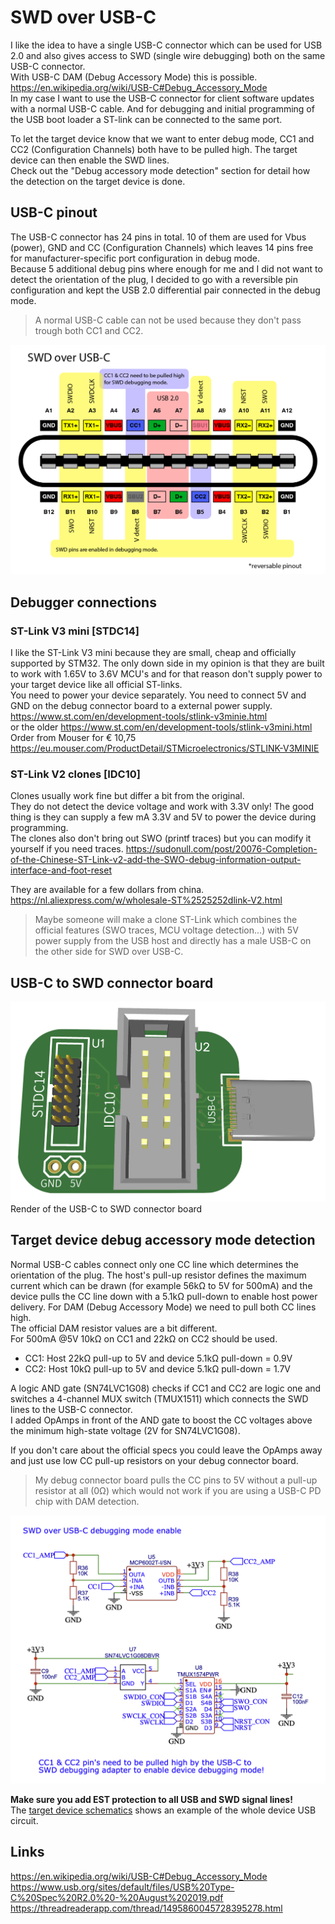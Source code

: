 # SWD over USB-C
 I like the idea to have a single USB-C connector which can be used for USB 2.0 and also gives access to SWD (single wire debugging) both on the same USB-C connector.  
 With USB-C DAM (Debug Accessory Mode) this is possible.  
 https://en.wikipedia.org/wiki/USB-C#Debug_Accessory_Mode  
 In my case I want to use the USB-C connector for client software updates with a normal USB-C cable. And for debugging and initial programming of the USB boot loader a ST-link can be connected to the same port.
  
 To let the target device know that we want to enter debug mode, CC1 and CC2 (Configuration Channels) both have to be pulled high. The target device can then enable the SWD lines.  
 Check out the "Debug accessory mode detection" section for detail how the detection on the target device is done.  

 ## USB-C pinout
 The USB-C connector has 24 pins in total. 10 of them are used for Vbus (power), GND and CC (Configuration Channels) which leaves 14 pins free for manufacturer-specific port configuration in debug mode.  
 Because 5 additional debug pins where enough for me and I did not want to detect the orientation of the plug, I decided to go with a reversible pin configuration and kept the USB 2.0 differential pair connected in the debug mode.
 > A normal USB-C cable can not be used because they don't pass trough both CC1 and CC2.

 <img src="images/SWD over USB-C Pinout-01.png" width="600" alt="SWD over USB-C pinout"/>
 
 ## Debugger connections
 ### ST-Link V3 mini [STDC14]
 I like the ST-Link V3 mini because they are small, cheap and officially supported by STM32. The only down side in my opinion is that they are built to work with 1.65V to 3.6V MCU's and for that reason don't supply power to your target device like all official ST-links.  
 You need to power your device separately. You need to connect 5V and GND on the debug connector board to a external power supply.
 https://www.st.com/en/development-tools/stlink-v3minie.html  
 or the older https://www.st.com/en/development-tools/stlink-v3mini.html  
 Order from Mouser for € 10,75 https://eu.mouser.com/ProductDetail/STMicroelectronics/STLINK-V3MINIE

 ### ST-Link V2 clones [IDC10]
 Clones usually work fine but differ a bit from the original.  
 They do not detect the device voltage and work with 3.3V only!
 The good thing is they can supply a few mA 3.3V and 5V to power the device during programming.  
 The clones also don't bring out SWO (printf traces) but you can modify it yourself if you need traces.  https://sudonull.com/post/20076-Completion-of-the-Chinese-ST-Link-v2-add-the-SWO-debug-information-output-interface-and-foot-reset  

 They are available for a few dollars from china.  
 https://nl.aliexpress.com/w/wholesale-ST%2525252dlink-V2.html

 > Maybe someone will make a clone ST-Link which combines the official features (SWO traces, MCU voltage detection...) with 5V power supply from the USB host and directly has a male USB-C on the other side for SWD over USB-C. 

 ## USB-C to SWD connector board
 <img src="images/SWD over USB-C top render.png" width="600" alt="SWD over USB-C connector"/>
 Render of the USB-C to SWD connector board

 ## Target device debug accessory mode detection 
 Normal USB-C cables connect only one CC line which determines the orientation of the plug. The host's pull-up resistor defines the maximum current which can be drawn (for example 56kΩ to 5V for 500mA) and the device pulls the CC line down with a 5.1kΩ pull-down to enable host power delivery.
 For DAM (Debug Accessory Mode) we need to pull both CC lines high.  
 The official DAM resistor values are a bit different.  
 For 500mA @5V 10kΩ on CC1 and 22kΩ on CC2 should be used.  
 - CC1: Host 22kΩ pull-up to 5V and device 5.1kΩ pull-down = 0.9V
 - CC2: Host 10kΩ pull-up to 5V and device 5.1kΩ pull-down = 1.7V

 A logic AND gate (SN74LVC1G08) checks if CC1 and CC2 are logic one and switches a 4-channel MUX switch (TMUX1511) which connects the SWD lines to the USB-C connector.  
 I added OpAmps in front of the AND gate to boost the CC voltages above the minimum high-state voltage (2V for SN74LVC1G08).  
 
 If you don't care about the official specs you could leave the OpAmps away and just use low CC pull-up resistors on your debug connector board.  
 > My debug connector board pulls the CC pins to 5V without a pull-up resistor at all (0Ω) which would not work if you are using a USB-C PD chip with DAM detection. 

 <img src="images/DAM_detection_circuit.png" width="600" alt="SWD over USB-C pinout"/>

 <b>Make sure you add EST protection to all USB and SWD signal lines! </b>  
 The [target device schematics](/Schematic_DAM_detection.pdf) shows an example of the whole device USB circuit.  

 ## Links
 https://en.wikipedia.org/wiki/USB-C#Debug_Accessory_Mode  
 https://www.usb.org/sites/default/files/USB%20Type-C%20Spec%20R2.0%20-%20August%202019.pdf  
 https://threadreaderapp.com/thread/1495860045728395278.html  
